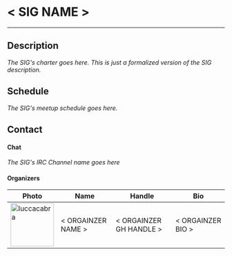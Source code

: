 # < SIG NAME >
___
## Description
_The SIG's charter goes here. This is just a formalized version of the SIG description._

## Schedule
_The SIG's meetup schedule goes here._

## Contact
#### Chat
_The SIG's IRC Channel name goes here_
#### Organizers
| Photo | Name | Handle | Bio |
| ----- | ---- | ------ | --- |
| <img src="https://avatars2.githubusercontent.com/u/36515363?s=200&v=4" width="100" height="100" alt="luccacabra"> | < ORGAINZER NAME > | < ORGAINZER GH HANDLE > | < ORGAINZER BIO > |
